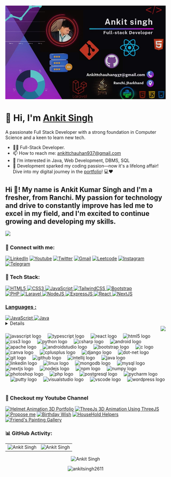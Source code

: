 ![logo](https://github.com/Ankitsingh2611/Ankitsingh2611/blob/main/image_6483441.JPG)

<h1 align="left">👋 Hi, I'm <a href="https://ankitkrsinghportfolio.netlify.app/" target="_blank"> Ankit Singh </a></h1>
<p align="left">A passionate Full Stack Developer with a strong foundation in Computer Science and a keen to learn new tech.</p>

- 👨‍💻 Full-Stack Developer.
- 📫 How to reach me: [ankittchauhan937@gmail.com](ankittchauhan937@gmail.com)
- 👀 I’m interested in Java, Web Development, DBMS, SQL
- 🚀 Development sparked my coding passion—now it's a lifelong affair! Dive into my digital journey in the [portfolio](https://ankitkrsinghportfolio.netlify.app/)! 💻❤️

<h2 align="left">Hi 👋! My name is Ankit Kumar Singh and I'm a fresher, from Ranchi. My passion for technology and drive to constantly improve has led me to excel in my field, and I'm excited to continue growing and developing my skills.</h2>

<img src="https://assets.leetcode.com/static_assets/marketing/2023-50.gif" width="60px"></img>

<h3 align="left">📲 Connect with me:</h3>
<div align="left">
  <a href="https://www.linkedin.com/in/ankit-singh-441459231?utm_source=share&utm_campaign=share_via&utm_content=profile&utm_medium=ios_app"><img alt="LinkedIn" src="https://img.shields.io/badge/linkedin-%230077B5.svg?style=for-the-badge&logo=linkedin&logoColor=white"/></a>
     <a href="https://www.youtube.com/@dennycarlos5786/"><img alt="Youtube" src="https://img.shields.io/badge/youtube-D14836?style=for-the-badge&logo=youtube&logoColor=white"/></a>
   <a href="https://x.com/theankitsingh26"><img alt="Twitter" src="https://img.shields.io/badge/twitter-2CA5E0?style=for-the-badge&logo=twitter&logoColor=white" /></a>
  <a href="mailto:ankittchauhan937@gmail.com"><img alt="Gmail" src="https://img.shields.io/badge/Gmail-D14836?style=for-the-badge&logo=gmail&logoColor=white"/></a>
  <a href="https://leetcode.com/u/ankitsingh2611/"><img alt="Leetcode" src="https://img.shields.io/badge/Leetcode-%23ED8B00?style=for-the-badge&logo=leetcode&logoColor=white"/></a>
   <a href="https://www.instagram.com/ankitsingh.26?igsh=MWZucXNmMGtuNGppcQ%3D%3D&utm_source=qr"><img alt="Instagram" src="https://img.shields.io/badge/Instagram-E4405F?style=for-the-badge&logo=instagram&logoColor=white"/></a>
  <a href="https://t.me/+yTO2tA6PtRAxNTU9"><img alt="Telegram" src="https://img.shields.io/badge/Telegram-2CA5E0?style=for-the-badge&logo=telegram&logoColor=white" /></a>
 
</div>

<h3 align="left">🚀 Tech Stack:</h3>
<div align="left">
<a href="https://github.com/search?q=user%3AAnkitsingh2611+language%3Ahtml"><img alt="HTML5" src="https://img.shields.io/badge/html5-%23E34F26.svg?style=for-the-badge&logo=html5&logoColor=white"/>
<a href="https://github.com/search?q=user%3AAnkitsingh2611+language%3Acss"><img alt="CSS3" src="https://img.shields.io/badge/css3-%231572B6.svg?style=for-the-badge&logo=css3&logoColor=white"/> 
<a href="https://github.com/search?q=user%3AAnkitsingh2611+language%3Ajavascript"><img alt="JavaScript" src="https://img.shields.io/badge/javascript-%23323330.svg?style=for-the-badge&logo=javascript&logoColor=%23F7DF1E"/> 
<!-- <img alt="jQuery" src="https://img.shields.io/badge/jquery-%230769AD.svg?style=for-the-badge&logo=jquery&logoColor=white"/>  -->
<a href="https://github.com/search?q=user%3AAnkitsingh2611+language%3Atailwind"><img alt="TailwindCSS" src="https://img.shields.io/badge/Tailwind_CSS-38B2AC?style=for-the-badge&logo=tailwind-css&logoColor=white"/>
<a href="https://github.com/search?q=user%3AAnkitsingh2611+language%3Abootstrap"><img alt="Bootstrap" src="https://img.shields.io/badge/bootstrap-%23563D7C.svg?style=for-the-badge&logo=bootstrap&logoColor=white"/>

<br>
<a href="https://github.com/search?q=user%3AAnkitsingh2611+language%3Aphp"><img alt="PHP" src="https://img.shields.io/badge/php-%23777BB4.svg?style=for-the-badge&logo=php&logoColor=white"/>
  <a href="https://github.com/search?q=user%3AAnkitsingh2611+language%3Alaravel"><img alt="Laravel" src="https://img.shields.io/badge/laravel-FF1B2D?style=for-the-badge&logo=laravel&logoColor=white"/>
<a href="https://github.com/search?q=user%3AAnkitsingh2611+language%3Anodejs"><img alt="NodeJS" src="https://img.shields.io/badge/node.js-%2343853D.svg?style=for-the-badge&logo=node-dot-js&logoColor=white"/>
<a href="https://github.com/search?q=user%3AAnkitsingh2611+language%3Aexpressjs"><img alt="ExpressJS" src="https://img.shields.io/badge/Express.js-000000?style=for-the-badge&logo=express&logoColor=white"/>
<a href="https://github.com/search?q=user%3AAnkitsingh2611+language%3Areact"><img alt="React" src="https://img.shields.io/badge/react-%2320232a.svg?style=for-the-badge&logo=react&logoColor=%2361DAFB"/>
<a href="https://github.com/search?q=user%3AAnkitsingh2611+language%3Anextjs"><img alt="NextJS" src="https://img.shields.io/badge/next.js-000000?style=for-the-badge&logo=nextdotjs&logoColor=white"/>

</div>

<h3 align="left">Languages :</h3>
<div align="left">
  <a href="https://github.com/search?q=user%3AAnkitsingh2611+language%3Ajavascript"><img alt="JavaScript" src="https://img.shields.io/badge/javascript-%23323330.svg?style=for-the-badge&logo=javascript&logoColor=%23F7DF1E"/> 
  <a href="https://github.com/search?q=user%3AAnkitsingh2611+language%3Ajava"><img alt="Java" src="https://img.shields.io/badge/java-%23ED8B00.svg?style=for-the-badge&logo=java&logoColor=white"/>
</div> 

        
<!-- <div align="left">
<!--   <img alt="MongoDB" src ="https://img.shields.io/badge/MongoDB-4EA94B?style=for-the-badge&logo=mongodb&logoColor=white"/> -->
<!--   <img alt="MySQL" src="https://img.shields.io/badge/mysql-%2300f.svg?style=for-the-badge&logo=mysql&logoColor=white"/> -->
<!--   <img alt="SQLite" src ="https://img.shields.io/badge/sqlite-%2307405e.svg?style=for-the-badge&logo=sqlite&logoColor=white"/>
</div><br/> --> 
<details> 
  <summary><h2>🛠️ My Favorite Tools</h2></summary>
  <!-- Some badges are from https://github.com/Ileriayo/markdown-badges -->

  <h3>👨‍💻 Programming and Markup Languages</h3>

  <p>
      <a href="https://github.com/search?q=user%3AAnkitsingh2611+language%3Ac"><img alt="C" src="https://img.shields.io/badge/c-%23323330.svg?style=for-the-badge&logo=c&logoColor=%23F7DF1E"></a>
      <a href="https://github.com/search?q=user%3AAnkitsingh2611+language%3Acpp"><img alt="C++" src="https://img.shields.io/badge/cpp-%23323330.svg?style=for-the-badge&logo=cpp&logoColor=%23F7DF1E"></a>
      <a href="https://github.com/search?q=user%3AAnkitsingh2611+language%3Acsharp"><img alt="C#" src="https://img.shields.io/badge/csharp-%23323330.svg?style=for-the-badge&logo=c@&logoColor=%23F7DF1E"></a>
      <a href="https://github.com/search?q=user%3AAnkitsingh2611+language%3Ac"><img alt="CSS" src="https://img.shields.io/badge/css3-%231572B6.svg?style=for-the-badge&logo=css3&logoColor=white"></a>
      <a href="https://github.com/search?q=user%3AAnkitsingh2611+language%3Ahtml"><img alt="HTML" src="https://img.shields.io/badge/html5-%23E34F26.svg?style=for-the-badge&logo=html5&logoColor=white"></a>
      <a href="https://github.com/search?q=user%3AAnkitsingh2611+language%3Ajava"><img alt="Java" src="https://img.shields.io/badge/java-%23323330.svg?style=for-the-badge&logo=java&logoColor=%23F7DF1E"></a>
      <a href="https://github.com/search?q=user%3AAnkitsingh2611+language%3Ajavascript"><img alt="JavaScript" src="https://img.shields.io/badge/javascript-%23323330.svg?style=for-the-badge&logo=javascript&logoColor=%23F7DF1E"></a>
      <a href="https://github.com/search?q=user%3AAnkitsingh2611+language%3Anodejs"><img alt="Node.js" src="https://img.shields.io/badge/Node.js-43853D.svg?logo=node.js&logoColor=white"></a>
      <a href="https://github.com/search?q=user%3AAnkitsingh2611+language%3Aphp"><img alt="PHP" src="https://img.shields.io/badge/php-%23777BB4.svg?style=for-the-badge&logo=php&logoColor=white"></a>
      <a href="https://github.com/search?q=user%3AAnkitsingh2611+language%3Atailwind"><img alt="Tailwind" src="https://img.shields.io/badge/tailwind-777BB4.svg?logo=tailwind&logoColor=white"></a>
      <a href="https://github.com/search?q=user%3AAnkitsingh2611+language%3Abootstrap"><img alt="Bootstrap" src="https://img.shields.io/badge/bootstrap-777BB4.svg?logo=bootstrap&logoColor=white"></a>
      <a href="https://github.com/search?q=user%3AAnkitsingh2611+language%3Apython"><img alt="Python" src="https://img.shields.io/badge/Python-14354C.svg?logo=python&logoColor=white"></a>
      <a href="https://github.com/search?q=user%3AAnkitsingh2611+language%3Asql"><img alt="SQL" src="https://img.shields.io/badge/sql-%23323330.svg?style=for-the-badge&logo=sql&logoColor=%23F7DF1E"></a>
  </p>

  <h3>🧰 Frameworks and Libraries</h3>

  <p>
      <a href="#"><img alt="Bootstrap" src="https://img.shields.io/badge/Bootstrap-7952B3.svg?logo=bootstrap&logoColor=white"></a>
      <a href="#"><img alt="Express.js" src="https://img.shields.io/badge/Express.js-404d59.svg?logo=express&logoColor=white"></a>
      <a href="#"><img alt="GitHub Actions" src="https://img.shields.io/badge/GitHub%20Actions-2671E5.svg?logo=github%20actions&logoColor=white"></a>
      <a href="#"><img alt="NumPy" src="https://img.shields.io/badge/Numpy-013243.svg?logo=numpy&logoColor=white"></a>
      <a href="#"><img alt="Pandas" src="https://img.shields.io/badge/Pandas-150458.svg?logo=pandas&logoColor=white"></a>
      <a href="#"><img alt="React" src="https://img.shields.io/badge/React-20232a.svg?logo=react&logoColor=%2361DAFB"></a>
      <a href="#"><img alt="Wordpress" src="https://img.shields.io/badge/Wordpress-21759B?logo=wordpress&logoColor=white"></a>
  </p>

  <h3>🗄️ Databases and Cloud Hosting</h3>

  <p>
      <a href="#"><img alt="GitHub Pages" src="https://img.shields.io/badge/GitHub%20Pages-327FC7.svg?logo=github&logoColor=white"></a>
      <a href="#"><img alt="MongoDB" src ="https://img.shields.io/badge/MongoDB-4ea94b.svg?logo=mongodb&logoColor=white"></a>
      <a href="#"><img alt="MySQL" src="https://img.shields.io/badge/MySQL-00f.svg?logo=mysql&logoColor=white"></a>
      <a href="#"><img alt="PostgreSQL" src ="https://img.shields.io/badge/PostgreSQL-316192.svg?logo=postgresql&logoColor=white"></a>
      <a href="#"><img alt="SQLite" src ="https://img.shields.io/badge/SQLite-07405e.svg?logo=sqlite&logoColor=white"></a>
      <a href="#"><img alt="Vercel" src="https://img.shields.io/badge/Vercel-000000.svg?logo=vercel&logoColor=white"></a>
  </p>

  <h3>💻 Software and Tools</h3>

  <p>
      <a href="#"><img alt="Android Studio" src="https://img.shields.io/badge/Android%20Studio-008678.svg?logo=android-studio&logoColor=white"></a>
      <a href="#"><img alt="Discord" src="https://img.shields.io/badge/-Discord-5865F2.svg?logo=discord&logoColor=white"></a>
      <a href="#"><img alt="Git" src="https://img.shields.io/badge/Git-F05033.svg?logo=git&logoColor=white"></a>
      <a href="#"><img alt="GitHub Desktop" src="https://img.shields.io/badge/GitHub%20Desktop-8034A9.svg?logo=github&logoColor=white"></a>
      <a href="#"><img alt="Jupyter" src="https://img.shields.io/badge/Jupyter-F37626.svg?logo=Jupyter&logoColor=white"></a>
      <a href="#"><img alt="Photopea" src="https://img.shields.io/badge/Photopea-18A497?logo=photopea&logoColor=white"></a>
      <a href="#"><img alt="Postman" src="https://img.shields.io/badge/Postman-FF6C37?logo=postman&logoColor=white"></a>
      <a href="#"><img alt="Stack Overflow" src="https://img.shields.io/badge/-Stack%20Overflow-FE7A16?logo=stack-overflow&logoColor=white"></a>
      <a href="#"><img alt="Visual Studio Code" src="https://img.shields.io/badge/Visual%20Studio%20Code-0078d7.svg?logo=visual-studio-code&logoColor=white"></a>
      <a href="#"><img alt="Networking" src="https://img.shields.io/badge/Networking-0061A8?logo=git&logoColor=white"></a>
     <a href="#"><img alt="NPM" src="https://img.shields.io/badge/NPM-CB3837?logo=git&logoColor=white"></a>
    <a href="#"><img alt="VMWare" src="https://img.shields.io/badge/VMware-607078?logo=git&logoColor=white"></a>
    <a href="#"><img alt="Postman" src="https://img.shields.io/badge/Postman-FF6C37?logo=git&logoColor=white"></a>
    <a href="#"><img alt="PUTTY" src="https://img.shields.io/badge/PuTTY-023160?logo=git&logoColor=white"></a>
    <a href="#"><img alt="NMAP" src="https://img.shields.io/badge/Nmap-4682B4?logo=git&logoColor=white"></a>
    <a href="#"><img alt="WINSCP" src="https://img.shields.io/badge/WinSCP-26B7E4?logo=git&logoColor=white"></a>
    <a href="#"><img alt="Apache" src="https://img.shields.io/badge/Apache-D22128?logo=git&logoColor=white"></a>
    <a href="#"><img alt="Tomcat" src="https://img.shields.io/badge/Tomcat-F8DC75?logo=git&logoColor=white"></a>
    <a href="#"><img alt="Anydesk" src="https://img.shields.io/badge/AnyDesk-EF443B?logo=git&logoColor=white"></a>
    <a href="#"><img alt="Belarc" src="https://img.shields.io/badge/Belarc%20Advisor-3978D7?logo=git&logoColor=white"></a>
  </p>
</details>


<img align="right" height="150" src="https://camo.githubusercontent.com/7de37139d0b4c1ce40865e799b446c0e963a3dd8fb68d239707237c40604fa3d/68747470733a2f2f63646e2e6472696262626c652e636f6d2f75736572732f3733303730332f73637265656e73686f74732f363538313234332f6176656e746f2e676966"  />

###

<div align="left">
  <img src="https://cdn.jsdelivr.net/gh/devicons/devicon/icons/javascript/javascript-original.svg" height="30" alt="javascript logo"  />
  <img width="12" />
  <img src="https://cdn.jsdelivr.net/gh/devicons/devicon/icons/typescript/typescript-original.svg" height="30" alt="typescript logo"  />
  <img width="12" />
  <img src="https://cdn.jsdelivr.net/gh/devicons/devicon/icons/react/react-original.svg" height="30" alt="react logo"  />
  <img width="12" />
  <img src="https://cdn.jsdelivr.net/gh/devicons/devicon/icons/html5/html5-original.svg" height="30" alt="html5 logo"  />
  <img width="12" />
  <img src="https://cdn.jsdelivr.net/gh/devicons/devicon/icons/css3/css3-original.svg" height="30" alt="css3 logo"  />
  <img width="12" />
  <img src="https://cdn.jsdelivr.net/gh/devicons/devicon/icons/python/python-original.svg" height="30" alt="python logo"  />
  <img width="12" />
  <img src="https://cdn.jsdelivr.net/gh/devicons/devicon/icons/csharp/csharp-original.svg" height="30" alt="csharp logo"  />
  <img width="12" />
  <img src="https://cdn.jsdelivr.net/gh/devicons/devicon/icons/android/android-original.svg" height="30" alt="android logo"  />
  <img width="12" />
  <img src="https://cdn.jsdelivr.net/gh/devicons/devicon/icons/apache/apache-original.svg" height="30" alt="apache logo"  />
  <img width="12" />
  <img src="https://cdn.jsdelivr.net/gh/devicons/devicon/icons/androidstudio/androidstudio-original.svg" height="30" alt="androidstudio logo"  />
  <img width="12" />
  <img src="https://cdn.jsdelivr.net/gh/devicons/devicon/icons/bootstrap/bootstrap-original.svg" height="30" alt="bootstrap logo"  />
  <img width="12" />
  <img src="https://cdn.jsdelivr.net/gh/devicons/devicon/icons/c/c-original.svg" height="30" alt="c logo"  />
  <img width="12" />
  <img src="https://cdn.jsdelivr.net/gh/devicons/devicon/icons/canva/canva-original.svg" height="30" alt="canva logo"  />
  <img width="12" />
  <img src="https://cdn.jsdelivr.net/gh/devicons/devicon/icons/cplusplus/cplusplus-original.svg" height="30" alt="cplusplus logo"  />
  <img width="12" />
  <img src="https://cdn.jsdelivr.net/gh/devicons/devicon/icons/django/django-plain.svg" height="30" alt="django logo"  />
  <img width="12" />
  <img src="https://cdn.jsdelivr.net/gh/devicons/devicon/icons/dot-net/dot-net-original.svg" height="30" alt="dot-net logo"  />
  <img width="12" />
  <img src="https://cdn.jsdelivr.net/gh/devicons/devicon/icons/git/git-original.svg" height="30" alt="git logo"  />
  <img width="12" />
  <img src="https://cdn.jsdelivr.net/gh/devicons/devicon/icons/github/github-original.svg" height="30" alt="github logo"  />
  <img width="12" />
  <img src="https://cdn.jsdelivr.net/gh/devicons/devicon/icons/intellij/intellij-original.svg" height="30" alt="intellij logo"  />
  <img width="12" />
  <img src="https://cdn.jsdelivr.net/gh/devicons/devicon/icons/java/java-original.svg" height="30" alt="java logo"  />
  <img width="12" />
  <img src="https://cdn.jsdelivr.net/gh/devicons/devicon/icons/linkedin/linkedin-original.svg" height="30" alt="linkedin logo"  />
  <img width="12" />
  <img src="https://cdn.jsdelivr.net/gh/devicons/devicon/icons/linux/linux-original.svg" height="30" alt="linux logo"  />
  <img width="12" />
  <img src="https://cdn.jsdelivr.net/gh/devicons/devicon/icons/mongodb/mongodb-original.svg" height="30" alt="mongodb logo"  />
  <img width="12" />
  <img src="https://cdn.jsdelivr.net/gh/devicons/devicon/icons/mysql/mysql-original.svg" height="30" alt="mysql logo"  />
  <img width="12" />
  <img src="https://cdn.jsdelivr.net/gh/devicons/devicon/icons/nextjs/nextjs-original.svg" height="30" alt="nextjs logo"  />
  <img width="12" />
  <img src="https://cdn.jsdelivr.net/gh/devicons/devicon/icons/nodejs/nodejs-original.svg" height="30" alt="nodejs logo"  />
  <img width="12" />
  <img src="https://cdn.jsdelivr.net/gh/devicons/devicon/icons/npm/npm-original-wordmark.svg" height="30" alt="npm logo"  />
  <img width="12" />
  <img src="https://cdn.jsdelivr.net/gh/devicons/devicon/icons/numpy/numpy-original.svg" height="30" alt="numpy logo"  />
  <img width="12" />
  <img src="https://cdn.jsdelivr.net/gh/devicons/devicon/icons/photoshop/photoshop-plain.svg" height="30" alt="photoshop logo"  />
  <img width="12" />
  <img src="https://cdn.jsdelivr.net/gh/devicons/devicon/icons/php/php-original.svg" height="30" alt="php logo"  />
  <img width="12" />
  <img src="https://cdn.jsdelivr.net/gh/devicons/devicon/icons/postgresql/postgresql-original.svg" height="30" alt="postgresql logo"  />
  <img width="12" />
  <img src="https://cdn.jsdelivr.net/gh/devicons/devicon/icons/pycharm/pycharm-original.svg" height="30" alt="pycharm logo"  />
  <img width="12" />
  <img src="https://cdn.jsdelivr.net/gh/devicons/devicon/icons/putty/putty-original.svg" height="30" alt="putty logo"  />
  <img width="12" />
  <img src="https://cdn.jsdelivr.net/gh/devicons/devicon/icons/visualstudio/visualstudio-plain.svg" height="30" alt="visualstudio logo"  />
  <img width="12" />
  <img src="https://cdn.jsdelivr.net/gh/devicons/devicon/icons/vscode/vscode-original.svg" height="30" alt="vscode logo"  />
  <img width="12" />
  <img src="https://cdn.jsdelivr.net/gh/devicons/devicon/icons/wordpress/wordpress-original.svg" height="30" alt="wordpress logo"  />
</div>
</br>

<h3>🎥 Checkout my Youtube Channel</h3>

<!-- BEGIN YOUTUBE-CARDS -->
[![Helmet Animation 3D Portfolio](https://ytcards.demolab.com/?id=qoAGigNCUWk&title=Helmet+Animation+3D+Portfolio&lang=en&timestamp=1729488463&background_color=%230d1117&title_color=%23ffffff&stats_color=%23dedede&max_title_lines=1&width=250&border_radius=5 "Helmet Animation 3D Portfolio")](https://www.youtube.com/watch?v=qoAGigNCUWk)
[![ThreeJs 3D Animation Using ThreeJS](https://ytcards.demolab.com/?id=YZWCHrXXaEc&title=ThreeJs+3D+Animation+Using+ThreeJS&lang=en&timestamp=1729242821&background_color=%230d1117&title_color=%23ffffff&stats_color=%23dedede&max_title_lines=1&width=250&border_radius=5 "ThreeJs 3D Animation Using ThreeJS")](https://www.youtube.com/watch?v=YZWCHrXXaEc)
[![Propose  me](https://ytcards.demolab.com/?id=izgnLxouhFs&title=Propose++me&lang=en&timestamp=1721239717&background_color=%230d1117&title_color=%23ffffff&stats_color=%23dedede&max_title_lines=1&width=250&border_radius=5 "Propose  me")](https://www.youtube.com/watch?v=izgnLxouhFs)
[![Birthday  Wish](https://ytcards.demolab.com/?id=DVhoN-GKey4&title=Birthday++Wish&lang=en&timestamp=1721239666&background_color=%230d1117&title_color=%23ffffff&stats_color=%23dedede&max_title_lines=1&width=250&border_radius=5 "Birthday  Wish")](https://www.youtube.com/watch?v=DVhoN-GKey4)
[![HouseHold Helpers](https://ytcards.demolab.com/?id=BpaApjhIZh8&title=HouseHold+Helpers&lang=en&timestamp=1720668649&background_color=%230d1117&title_color=%23ffffff&stats_color=%23dedede&max_title_lines=1&width=250&border_radius=5 "HouseHold Helpers")](https://www.youtube.com/watch?v=BpaApjhIZh8)
[![Friend's Painting Gallery](https://ytcards.demolab.com/?id=XoVu8DxrwAA&title=Friend%27s+Painting+Gallery&lang=en&timestamp=1720616563&background_color=%230d1117&title_color=%23ffffff&stats_color=%23dedede&max_title_lines=1&width=250&border_radius=5 "Friend's Painting Gallery")](https://www.youtube.com/watch?v=XoVu8DxrwAA)
<!-- END YOUTUBE-CARDS -->



<h3 align="left">📊 GitHub Activity:</h3>
<table>
  <tr>
<!--     <td><img src="https://github-readme-stats.vercel.app/api?username=ankitsingh2611&show_icons=true&theme=dark&locale=en" alt="Ankit Singh" /></td> -->
    <td><img src="https://github-readme-stats.vercel.app/api?username=ankitsingh2611&include_all_commits=true&count_private=true&show_icons=true&line_height=20&title_color=7A7ADB&icon_color=2234AE&text_color=D3D3D3&bg_color=0,000000,130F40" alt="Ankit Singh" />
    </td>
<!--     <td><img src="https://github-readme-stats.vercel.app/api/top-langs?username=ankitsingh2611&show_icons=true&theme=dark&locale=en&layout=compact" alt="Ankit Singh" /></td> -->
     <td><img src="https://github-readme-stats.vercel.app/api/top-langs?username=ankitsingh2611&show_icons=true&locale=en&layout=compact&title_color=7A7ADB&icon_color=2234AE&text_color=D3D3D3&bg_color=0,000000,130F40" alt="Ankit Singh" /></td>
  </tr>
</table>

<div align="center">
<!-- <p><img align="center" src="https://github-readme-streak-stats.herokuapp.com/?user=ankitsingh2611&theme=dark" alt="Ankit Singh" /></p> -->
  <p><img align="center" src="https://github-readme-streak-stats.herokuapp.com/?user=ankitsingh2611&" alt="Ankit Singh" /></p>
  </div>

<div>
<p align="center"> <img src="https://komarev.com/ghpvc/?username=ankitsingh2611&label=Profile%20views&color=0e75b6&style=flat" alt="ankitsingh2611" /> </p>
</div>

<!--
<a class="github-button" href="https://github.com/ankitsingh2611" data-size="large" data-show-count="true" aria-label="Follow @ankitsingh2611 on GitHub">Follow @ankitsingh2611</a>
<script async defer src="https://buttons.github.io/buttons.js"></script>   -->


